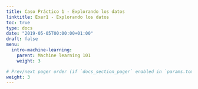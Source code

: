 ```yaml
---
title: Caso Práctico 1 - Explorando los datos
linktitle: Exer1 - Explorando los datos
toc: true
type: docs
date: "2019-05-05T00:00:00+01:00"
draft: false
menu:
  intro-machine-learning:
    parent: Machine learning 101
    weight: 3

# Prev/next pager order (if `docs_section_pager` enabled in `params.toml`)
weight: 3
---
```

